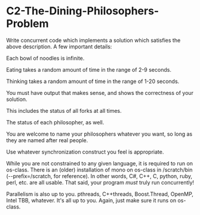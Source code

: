 # C2-The-Dining-Philosophers-Problem

Write concurrent code which implements a solution which satisfies the above description. A few important details:


  Each bowl of noodles is infinite.


  Eating takes a random amount of time in the range of 2-9 seconds.


  Thinking takes a random amount of time in the range of 1-20 seconds.


  You must have output that makes sense, and shows the correctness of your solution.


  This includes the status of all forks at all times.


  The status of each philosopher, as well.


  You are welcome to name your philosophers whatever you want, so long as they are named after real people.


  Use whatever synchronization construct you feel is appropriate.


  While you are not constrained to any given language, it is required to run on os-class. There is an (older) installation of mono on os-class in /scratch/bin (--prefix=/scratch, for reference). In other words, C#, C++, C, python, ruby, perl, etc. are all usable. That said, your program *must* truly run concurrently!


  Parallelism is also up to you. pthreads, C++threads, Boost.Thread, OpenMP, Intel TBB, whatever. It's all up to you. Again, just make sure it runs on os-class.

